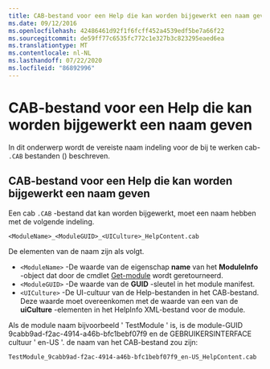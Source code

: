 ```yaml
---
title: CAB-bestand voor een Help die kan worden bijgewerkt een naam geven
ms.date: 09/12/2016
ms.openlocfilehash: 42486461d92f1f6fcff452a4539edf5be7a66f22
ms.sourcegitcommit: de59ff77c6535fc772c1e327b3c823295eaed6ea
ms.translationtype: MT
ms.contentlocale: nl-NL
ms.lasthandoff: 07/22/2020
ms.locfileid: "86892996"
---
```

# <a name="how-to-name-an-updatable-help-cab-file"></a>CAB-bestand voor een Help die kan worden bijgewerkt een naam geven

In dit onderwerp wordt de vereiste naam indeling voor de bij te werken cab- `.CAB` bestanden () beschreven.

## <a name="how-to-name-an-updatable-help-cab-file"></a>CAB-bestand voor een Help die kan worden bijgewerkt een naam geven

Een cab `.CAB` -bestand dat kan worden bijgewerkt, moet een naam hebben met de volgende indeling.

`<ModuleName>_<ModuleGUID>_<UICulture>_HelpContent.cab`

De elementen van de naam zijn als volgt.

- `<ModuleName>` -De waarde van de eigenschap **name** van het **ModuleInfo** -object dat door de cmdlet [Get-module](/powershell/module/Microsoft.PowerShell.Core/Get-Module) wordt geretourneerd.
- `<ModuleGUID>` -De waarde van de **GUID** -sleutel in het module manifest.
- `<UICulture>` -De UI-cultuur van de Help-bestanden in het CAB-bestand. Deze waarde moet overeenkomen met de waarde van een van de **uiCulture** -elementen in het HelpInfo XML-bestand voor de module.

Als de module naam bijvoorbeeld ' TestModule ' is, is de module-GUID 9cabb9ad-f2ac-4914-a46b-bfc1bebf07f9 en de GEBRUIKERSINTERFACE cultuur ' en-US '. de naam van het CAB-bestand zou zijn:

`TestModule_9cabb9ad-f2ac-4914-a46b-bfc1bebf07f9_en-US_HelpContent.cab`
